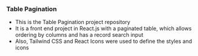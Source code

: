 ### Table Pagination

 - This is the Table Pagination project repository
 - It is a front end project in React.js with a paginated table, which allows ordering by columns and has a record search input
 - Also, Tailwind CSS and React Icons were used to define the styles and icons 
